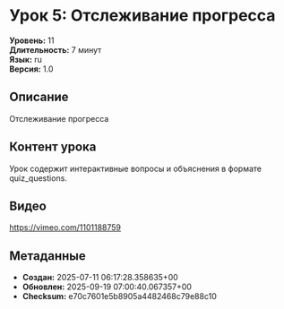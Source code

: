 # Урок 5: Отслеживание прогресса

**Уровень:** 11  
**Длительность:** 7 минут  
**Язык:** ru  
**Версия:** 1.0  

## Описание
Отслеживание прогресса

## Контент урока
Урок содержит интерактивные вопросы и объяснения в формате quiz_questions.

## Видео
https://vimeo.com/1101188759

## Метаданные
- **Создан:** 2025-07-11 06:17:28.358635+00
- **Обновлен:** 2025-09-19 07:00:40.067357+00
- **Checksum:** e70c7601e5b8905a4482468c79e88c10
